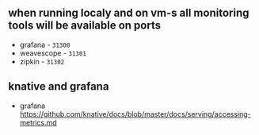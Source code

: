 ## when running localy and on vm-s all monitoring tools will be available on ports
* grafana - `31300`
* weavescope - `31301`
* zipkin - `31302`

## knative and grafana
* grafana https://github.com/knative/docs/blob/master/docs/serving/accessing-metrics.md